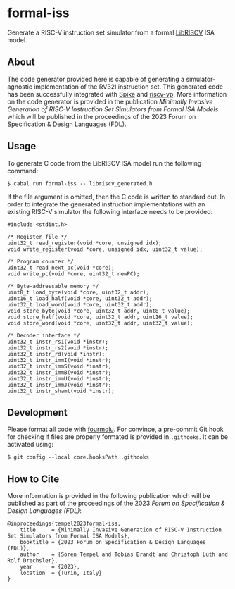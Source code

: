 # formal-iss

Generate a RISC-V instruction set simulator from a formal [LibRISCV](https://github.com/agra-uni-bremen/libriscv) ISA model.

## About

The code generator provided here is capable of generating a simulator-agnostic implementation of the RV32I instruction set.
This generated code has been successfully integrated with [Spike](https://github.com/agra-uni-bremen/spike-libriscv) and [riscv-vp](https://github.com/agra-uni-bremen/libriscv-vp).
More information on the code generator is provided in the publication *Minimally Invasive Generation of RISC-V Instruction Set Simulators from Formal ISA Models* which will be published in the proceedings of the 2023 Forum on Specification & Design Languages (FDL).

## Usage

To generate C code from the LibRISCV ISA model run the following command:

    $ cabal run formal-iss -- libriscv_generated.h

If the file argument is omitted, then the C code is written to standard out.
In order to integrate the generated instruction implementations with an existing RISC-V simulator the following interface needs to be provided:

    #include <stdint.h>

    /* Register file */
    uint32_t read_register(void *core, unsigned idx);
    void write_register(void *core, unsigned idx, uint32_t value);

    /* Program counter */
    uint32_t read_next_pc(void *core);
    void write_pc(void *core, uint32_t newPC);

    /* Byte-addressable memory */
    uint8_t load_byte(void *core, uint32_t addr);
    uint16_t load_half(void *core, uint32_t addr);
    uint32_t load_word(void *core, uint32_t addr);
    void store_byte(void *core, uint32_t addr, uint8_t value);
    void store_half(void *core, uint32_t addr, uint16_t value);
    void store_word(void *core, uint32_t addr, uint32_t value);

    /* Decoder interface */
    uint32_t instr_rs1(void *instr);
    uint32_t instr_rs2(void *instr);
    uint32_t instr_rd(void *instr);
    uint32_t instr_immI(void *instr);
    uint32_t instr_immS(void *instr);
    uint32_t instr_immB(void *instr);
    uint32_t instr_immU(void *instr);
    uint32_t instr_immJ(void *instr);
    uint32_t instr_shamt(void *instr);

## Development

Please format all code with [fourmolu](https://github.com/fourmolu/fourmolu).
For convince, a pre-commit Git hook for checking if files are properly formated is provided in `.githooks`.
It can be activated using:

    $ git config --local core.hooksPath .githooks

## How to Cite

More information is provided in the following publication which will be published as part of the proceedings of the 2023 *Forum on Specification & Design Languages (FDL)*:

    @inproceedings{tempel2023formal-iss,
        title     = {Minimally Invasive Generation of RISC-V Instruction Set Simulators from Formal ISA Models},
        booktitle = {2023 Forum on Specification & Design Languages (FDL)},
        author    = {Sören Tempel and Tobias Brandt and Christoph Lüth and Rolf Drechsler},
        year      = {2023},
        location  = {Turin, Italy}
    }
